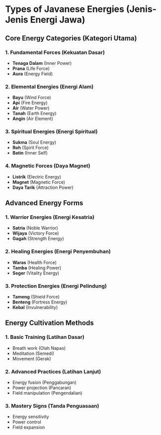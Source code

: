 # Types of Javanese Energies (Jenis-Jenis Energi Jawa)

## Core Energy Categories (Kategori Utama)

### 1. Fundamental Forces (Kekuatan Dasar)
- **Tenaga Dalam** (Inner Power)
- **Prana** (Life Force)
- **Aura** (Energy Field)

### 2. Elemental Energies (Energi Alam)
- **Bayu** (Wind Force)
- **Api** (Fire Energy)
- **Air** (Water Power)
- **Tanah** (Earth Energy)
- **Angin** (Air Element)

### 3. Spiritual Energies (Energi Spiritual)
- **Sukma** (Soul Energy)
- **Roh** (Spirit Force)
- **Batin** (Inner Self)

### 4. Magnetic Forces (Daya Magnet)
- **Listrik** (Electric Energy)
- **Magnet** (Magnetic Force)
- **Daya Tarik** (Attraction Power)

## Advanced Energy Forms

### 1. Warrior Energies (Energi Kesatria)
- **Satria** (Noble Warrior)
- **Wijaya** (Victory Force)
- **Gagah** (Strength Energy)

### 2. Healing Energies (Energi Penyembuhan)
- **Waras** (Health Force)
- **Tamba** (Healing Power)
- **Seger** (Vitality Energy)

### 3. Protection Energies (Energi Pelindung)
- **Tameng** (Shield Force)
- **Benteng** (Fortress Energy)
- **Kebal** (Invulnerability)

## Energy Cultivation Methods

### 1. Basic Training (Latihan Dasar)
- Breath work (Olah Napas)
- Meditation (Semedi)
- Movement (Gerak)

### 2. Advanced Practices (Latihan Lanjut)
- Energy fusion (Penggabungan)
- Power projection (Pancaran)
- Field manipulation (Pengendalian)

### 3. Mastery Signs (Tanda Penguasaan)
- Energy sensitivity
- Power control
- Field expansion
